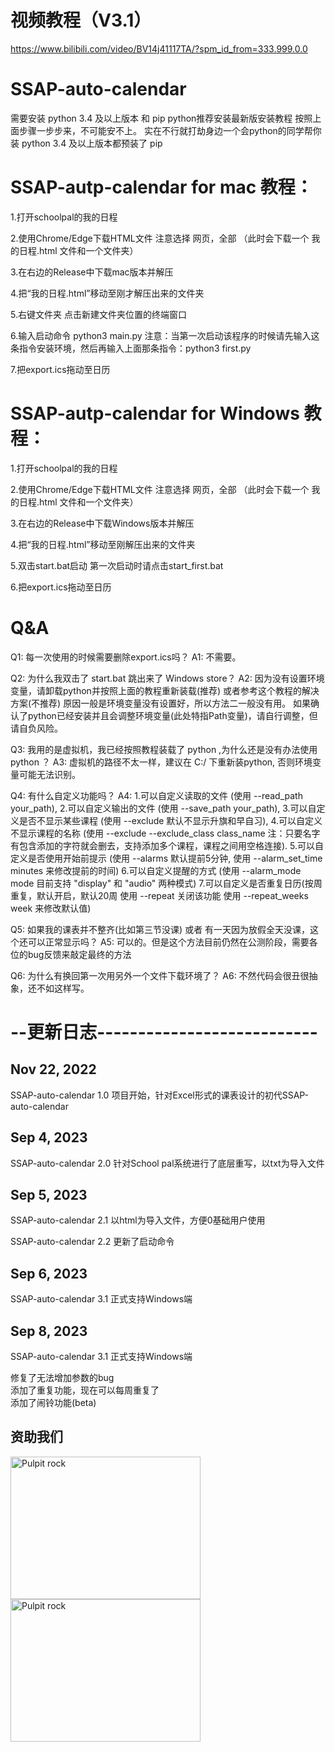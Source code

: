 # 视频教程（V3.1）
https://www.bilibili.com/video/BV14j41117TA/?spm_id_from=333.999.0.0
# SSAP-auto-calendar
需要安装 python 3.4 及以上版本 和 pip
python推荐安装最新版安装教程
按照上面步骤一步步来，不可能安不上。 实在不行就打劫身边一个会python的同学帮你装
python 3.4 及以上版本都预装了 pip

# SSAP-autp-calendar for mac 教程：
1.打开schoolpal的我的日程

2.使用Chrome/Edge下载HTML文件 注意选择 网页，全部 （此时会下载一个 我的日程.html 文件和一个文件夹）

3.在右边的Release中下载mac版本并解压

4.把“我的日程.html”移动至刚才解压出来的文件夹

5.右键文件夹 点击新建文件夹位置的终端窗口

6.输入启动命令 python3 main.py
注意：当第一次启动该程序的时候请先输入这条指令安装环境，然后再输入上面那条指令：python3 first.py

7.把export.ics拖动至日历

# SSAP-autp-calendar for Windows 教程：
1.打开schoolpal的我的日程

2.使用Chrome/Edge下载HTML文件 注意选择 网页，全部 （此时会下载一个 我的日程.html 文件和一个文件夹）

3.在右边的Release中下载Windows版本并解压

4.把“我的日程.html”移动至刚解压出来的文件夹

5.双击start.bat启动 第一次启动时请点击start_first.bat

6.把export.ics拖动至日历

# Q&A
Q1: 每一次使用的时候需要删除export.ics吗？
A1: 不需要。

Q2: 为什么我双击了 start.bat 跳出来了 Windows store？
A2: 因为没有设置环境变量，请卸载python并按照上面的教程重新装载(推荐)
或者参考这个教程的解决方案(不推荐)
原因一般是环境变量没有设置好，所以方法二一般没有用。
如果确认了python已经安装并且会调整环境变量(此处特指Path变量)，请自行调整，但请自负风险。

Q3: 我用的是虚拟机，我已经按照教程装载了 python ,为什么还是没有办法使用 python ？
A3: 虚拟机的路径不太一样，建议在 C:/ 下重新装python, 否则环境变量可能无法识别。

Q4: 有什么自定义功能吗？
A4:
1.可以自定义读取的文件 (使用 --read_path your_path),
2.可以自定义输出的文件 (使用 --save_path your_path),
3.可以自定义是否不显示某些课程 (使用 --exclude 默认不显示升旗和早自习),
4.可以自定义不显示课程的名称 (使用 --exclude --exclude_class class_name 注：只要名字有包含添加的字符就会删去，支持添加多个课程，课程之间用空格连接).
5.可以自定义是否使用开始前提示 (使用 --alarms 默认提前5分钟, 使用 --alarm_set_time minutes 来修改提前的时间)
6.可以自定义提醒的方式 (使用 --alarm_mode mode 目前支持 "display" 和 "audio" 两种模式)
7.可以自定义是否重复日历(按周重复，默认开启，默认20周 使用 --repeat 关闭该功能 使用 --repeat_weeks week 来修改默认值)

Q5: 如果我的课表并不整齐(比如第三节没课) 或者 有一天因为放假全天没课，这个还可以正常显示吗？
A5: 可以的。但是这个方法目前仍然在公测阶段，需要各位的bug反馈来敲定最终的方法

Q6: 为什么有换回第一次用另外一个文件下载环境了？
A6: 不然代码会很丑很抽象，还不如这样写。



# --更新日志---------------------------
## Nov 22, 2022
SSAP-auto-calendar 1.0
项目开始，针对Excel形式的课表设计的初代SSAP-auto-calendar
## Sep 4, 2023
SSAP-auto-calendar 2.0
针对School pal系统进行了底层重写，以txt为导入文件
## Sep 5, 2023
SSAP-auto-calendar 2.1
以html为导入文件，方便0基础用户使用

SSAP-auto-calendar 2.2
更新了启动命令
## Sep 6, 2023
SSAP-auto-calendar 3.1
正式支持Windows端

## Sep 8, 2023

SSAP-auto-calendar 3.1
正式支持Windows端

修复了无法增加参数的bug           
添加了重复功能，现在可以每周重复了           
添加了闹铃功能(beta)           

## 资助我们

<img src="https://github.com/05lpl/SSAP-auto-calendar/assets/91683680/9fa9f057-416e-48a7-b1f9-dced29d5f95f" alt="Pulpit rock" width="304" height="228">
<img src="https://github.com/05lpl/SSAP-auto-calendar/assets/91683680/e4388870-e2e7-4902-b724-85b1e8f91766" alt="Pulpit rock" width="304" height="228">



